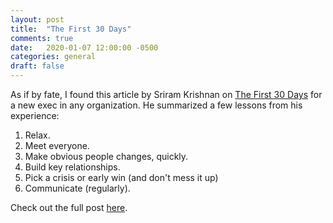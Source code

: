```yaml
---
layout: post
title:  "The First 30 Days"
comments: true
date:   2020-01-07 12:00:00 -0500
categories: general
draft: false
---
```


As if by fate, I found this article by Sriram Krishnan on [The First 30 Days](https://sriramk.com/exec-101-first-thirty-days) for a new exec in any organization. He summarized a few lessons from his experience:

1. Relax. 
2. Meet everyone.
3. Make obvious people changes, quickly.
4. Build key relationships.
5. Pick a crisis or early win (and don't mess it up)
6. Communicate (regularly).

Check out the full post [here](https://sriramk.com/exec-101-first-thirty-days).